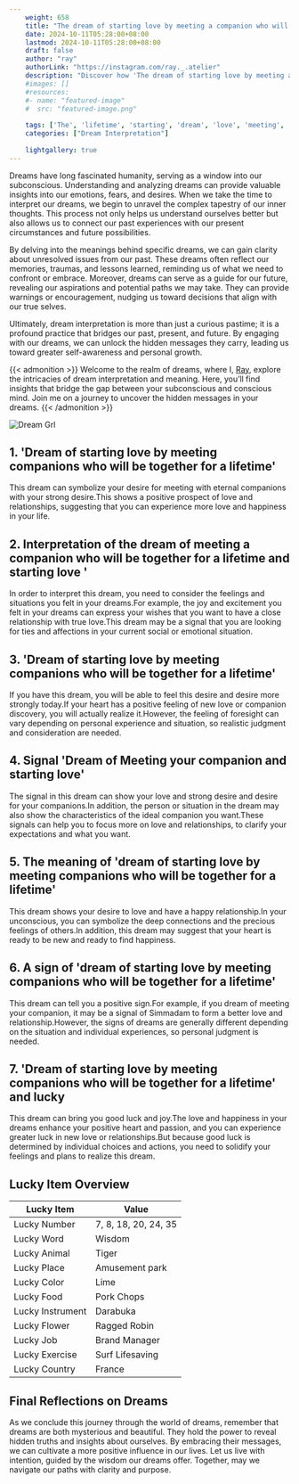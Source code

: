 ```yaml
---
    weight: 658
    title: "The dream of starting love by meeting a companion who will be together for a lifetime"  # Assuming 'title' column exists
    date: 2024-10-11T05:28:00+08:00
    lastmod: 2024-10-11T05:28:00+08:00
    draft: false
    author: "ray"
    authorLink: "https://instagram.com/ray._.atelier"
    description: "Discover how 'The dream of starting love by meeting a companion who will be together for a lifetime' can interpret your future and uncover its significant meanings in your life."
    #images: []
    #resources:
    #- name: "featured-image"
    #  src: "featured-image.png"
    
    tags: ['The', 'lifetime', 'starting', 'dream', 'love', 'meeting', 'companion', 'together', 'be', 'who', 'will']
    categories: ["Dream Interpretation"]
    
    lightgallery: true
---
```

    
Dreams have long fascinated humanity, serving as a window into our subconscious. Understanding and analyzing dreams can provide valuable insights into our emotions, fears, and desires. When we take the time to interpret our dreams, we begin to unravel the complex tapestry of our inner thoughts. This process not only helps us understand ourselves better but also allows us to connect our past experiences with our present circumstances and future possibilities.

By delving into the meanings behind specific dreams, we can gain clarity about unresolved issues from our past. These dreams often reflect our memories, traumas, and lessons learned, reminding us of what we need to confront or embrace. Moreover, dreams can serve as a guide for our future, revealing our aspirations and potential paths we may take. They can provide warnings or encouragement, nudging us toward decisions that align with our true selves.

Ultimately, dream interpretation is more than just a curious pastime; it is a profound practice that bridges our past, present, and future. By engaging with our dreams, we can unlock the hidden messages they carry, leading us toward greater self-awareness and personal growth.

{{< admonition >}}
Welcome to the realm of dreams, where I, [Ray](https://instagram.com/ray._.atelier), explore the intricacies of dream interpretation and meaning. Here, you’ll find insights that bridge the gap between your subconscious and conscious mind. Join me on a journey to uncover the hidden messages in your dreams.
{{< /admonition >}}

![Dream Grl](https://cdn.pixabay.com/photo/2017/11/02/03/35/gothic-2910057_1280.jpg "Dream Grl")

## 1. 'Dream of starting love by meeting companions who will be together for a lifetime'
This dream can symbolize your desire for meeting with eternal companions with your strong desire.This shows a positive prospect of love and relationships, suggesting that you can experience more love and happiness in your life.

## 2. Interpretation of the dream of meeting a companion who will be together for a lifetime and starting love '
In order to interpret this dream, you need to consider the feelings and situations you felt in your dreams.For example, the joy and excitement you felt in your dreams can express your wishes that you want to have a close relationship with true love.This dream may be a signal that you are looking for ties and affections in your current social or emotional situation.

## 3. 'Dream of starting love by meeting companions who will be together for a lifetime'
If you have this dream, you will be able to feel this desire and desire more strongly today.If your heart has a positive feeling of new love or companion discovery, you will actually realize it.However, the feeling of foresight can vary depending on personal experience and situation, so realistic judgment and consideration are needed.

## 4. Signal 'Dream of Meeting your companion and starting love'
The signal in this dream can show your love and strong desire and desire for your companions.In addition, the person or situation in the dream may also show the characteristics of the ideal companion you want.These signals can help you to focus more on love and relationships, to clarify your expectations and what you want.

## 5. The meaning of 'dream of starting love by meeting companions who will be together for a lifetime'
This dream shows your desire to love and have a happy relationship.In your unconscious, you can symbolize the deep connections and the precious feelings of others.In addition, this dream may suggest that your heart is ready to be new and ready to find happiness.

## 6. A sign of 'dream of starting love by meeting companions who will be together for a lifetime'
This dream can tell you a positive sign.For example, if you dream of meeting your companion, it may be a signal of Simmadam to form a better love and relationship.However, the signs of dreams are generally different depending on the situation and individual experiences, so personal judgment is needed.

## 7. 'Dream of starting love by meeting companions who will be together for a lifetime' and lucky
This dream can bring you good luck and joy.The love and happiness in your dreams enhance your positive heart and passion, and you can experience greater luck in new love or relationships.But because good luck is determined by individual choices and actions, you need to solidify your feelings and plans to realize this dream.

## Lucky Item Overview
| Lucky Item          | Value              |
|---------------|--------------------|
| Lucky Number        | 7, 8, 18, 20, 24, 35  |
| Lucky Word          | Wisdom |
| Lucky Animal        | Tiger |
| Lucky Place         | Amusement park     |
| Lucky Color         | Lime     |
| Lucky Food          | Pork Chops      |
| Lucky Instrument    | Darabuka |
| Lucky Flower        | Ragged Robin    |
| Lucky Job           | Brand Manager       |
| Lucky Exercise      | Surf Lifesaving  |
| Lucky Country       | France    |


##  Final Reflections on Dreams

As we conclude this journey through the world of dreams, remember that dreams are both mysterious and beautiful. They hold the power to reveal hidden truths and insights about ourselves. By embracing their messages, we can cultivate a more positive influence in our lives. Let us live with intention, guided by the wisdom our dreams offer. Together, may we navigate our paths with clarity and purpose.
